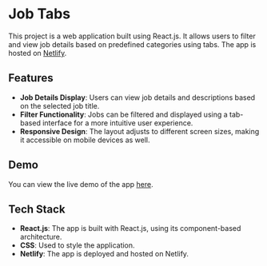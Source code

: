 # Job Tabs

This project is a web application built using React.js. It allows users to filter and view job details based on predefined categories using tabs. The app is hosted on [Netlify](https://nazrin-job-tabs.netlify.app/).

## Features

- **Job Details Display**: Users can view job details and descriptions based on the selected job title.
- **Filter Functionality**: Jobs can be filtered and displayed using a tab-based interface for a more intuitive user experience.
- **Responsive Design**: The layout adjusts to different screen sizes, making it accessible on mobile devices as well.

## Demo

You can view the live demo of the app [here](https://nazrin-job-tabs.netlify.app/).

## Tech Stack

- **React.js**: The app is built with React.js, using its component-based architecture.
- **CSS**: Used to style the application.
- **Netlify**: The app is deployed and hosted on Netlify.
